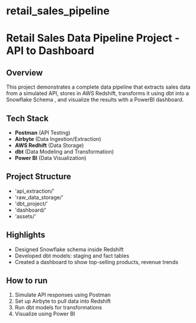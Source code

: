 # retail_sales_pipeline
# Retail Sales Data Pipeline Project - API to Dashboard

## Overview
This project demonstrates a complete data pipeline that extracts sales data from a simulated API, stores in AWS Redshift, transforms 
it using dbt into a Snowflake Schema , and visualize the results with a PowerBI dashboard.


## Tech Stack
- **Postman** (API Testing)
- **Airbyte** (Data Ingestion/Extraction)
- **AWS Redhift** (Data Storage)
- **dbt** (Data Modeling and Transformation)
- **Power BI** (Data Visualization)


## Project Structure
- 'api_extraction/'
- 'raw_data_storage/'
- 'dbt_project/'
- 'dashboard/'
- 'assets/'

## Highlights
- Designed Snowflake schema inside Redshift
- Developed dbt models: staging and fact tables
- Created a dashboard to show top-selling products, revenue trends


## How to run
1. Simulate API responses using Postman
2. Set up Airbyte to pull data into Redshift
3. Run dbt models for transformations
4. Visualize using Power BI 

